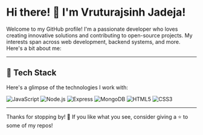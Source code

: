 # Hi there! 👋 I'm Vruturajsinh Jadeja!

Welcome to my GitHub profile! I'm a passionate developer who loves creating innovative solutions and contributing to open-source projects. My interests span across web development, backend systems, and more. Here's a bit about me:

---

## 🚀 Tech Stack

Here's a glimpse of the technologies I work with:

![JavaScript](https://img.shields.io/badge/-JavaScript-F7DF1E?style=for-the-badge&logo=javascript&logoColor=black)
![Node.js](https://img.shields.io/badge/-Node.js-339933?style=for-the-badge&logo=node.js&logoColor=white)
![Express](https://img.shields.io/badge/-Express-000000?style=for-the-badge&logo=express&logoColor=white)
![MongoDB](https://img.shields.io/badge/-MongoDB-47A248?style=for-the-badge&logo=mongodb&logoColor=white)
![HTML5](https://img.shields.io/badge/-HTML5-E34F26?style=for-the-badge&logo=html5&logoColor=white)
![CSS3](https://img.shields.io/badge/-CSS3-1572B6?style=for-the-badge&logo=css3&logoColor=white)

---

Thanks for stopping by! 🙌 If you like what you see, consider giving a ⭐️ to some of my repos!
